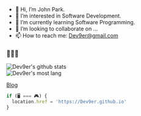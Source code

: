 - 👋 Hi, I’m John Park.
- 👀 I’m interested in Software Development.
- 🌱 I’m currently learning Software Programming.
- 💞️ I’m looking to collaborate on ...
- 📫 How to reach me: Dev9er@gmail.com
### 👋👋👋
![Dev9er's github stats](https://github-readme-stats.vercel.app/api?username=Dev9er&show_icons=true&count_private=true&theme=dark)  
![Dev9er's most lang](https://github-readme-stats.vercel.app/api/top-langs/?username=Dev9er&exclude_repo=Subinua.github.io&theme=dark)  

[Blog](https://Dev9er.github.io)
```js
if (🖥️ === 🎮) {
  location.href = 'https://Dev9er.github.io'
}
```

<!---
Dev9er/Dev9er is a ✨ special ✨ repository because its `README.md` (this file) appears on your GitHub profile.
You can click the Preview link to take a look at your changes.
--->
